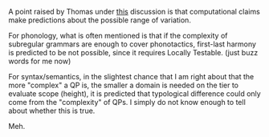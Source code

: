 A point raised by Thomas under [this](https://facultyoflanguage.blogspot.com/2017/10/the-future-of-my-kind-of-linguistics.html) discussion is that computational claims make predictions about the possible range of variation. 

For phonology, what is often mentioned is that if the complexity of subregular grammars are enough to cover phonotactics, first-last harmony is predicted to be not possible, since it requires Locally Testable. (just buzz words for me now)

For syntax/semantics, in the slightest chance that I am right about that the more "complex" a QP is, the smaller a domain is needed on the tier to evaluate scope (height), it is predicted that typological difference could only come from the "complexity" of QPs. I simply do not know enough to tell about whether this is true.

Meh.
